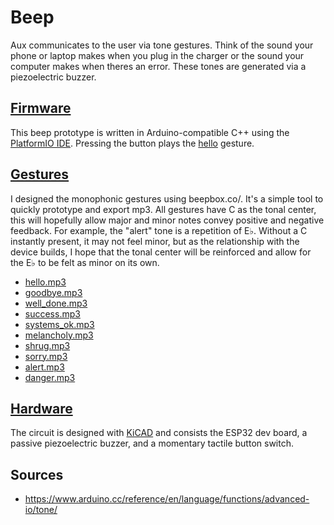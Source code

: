 # Beep
Aux communicates to the user via tone gestures. Think of the sound your phone or laptop makes when you plug in the charger or the sound your computer makes when theres an error. These tones are generated via a piezoelectric buzzer.

## [Firmware](/research/beep/firmware/)
This beep prototype is written in Arduino-compatible C++ using the [PlatformIO IDE](https://platformio.org/). Pressing the button plays the [hello](gestures/hello.mp3) gesture.

## [Gestures](/research/beep/gestures/)
I designed the monophonic gestures using beepbox.co/. It's a simple tool to quickly prototype and export mp3. All gestures have C as the tonal center, this will hopefully allow major and minor notes convey positive and negative feedback. For example, the "alert" tone is a repetition of E♭. Without a C instantly present, it may not feel minor, but as the relationship with the device builds, I hope that the tonal center will be reinforced and allow for the E♭ to be felt as minor on its own.

- [hello.mp3](gestures/hello.mp3)
- [goodbye.mp3](gestures/goodbye.mp3)
- [well_done.mp3](gestures/well_done.mp3)
- [success.mp3](gestures/success.mp3)
- [systems_ok.mp3](gestures/systems_ok.mp3)
- [melancholy.mp3](gestures/melancholy.mp3)
- [shrug.mp3](gestures/shrug.mp3)
- [sorry.mp3](gestures/sorry.mp3)
- [alert.mp3](gestures/alert.mp3)
- [danger.mp3](gestures/danger.mp3)

## [Hardware](/research/beep/hardware/)
The circuit is designed with [KiCAD](https://kicad.org/) and consists the ESP32 dev board, a passive piezoelectric buzzer, and a momentary tactile button switch.


## Sources
- https://www.arduino.cc/reference/en/language/functions/advanced-io/tone/